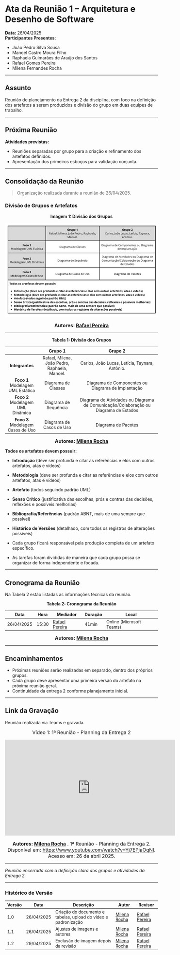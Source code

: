 # Ata da Reunião 1 – Arquitetura e Desenho de Software

**Data:** 26/04/2025  
**Participantes Presentes:**
- João Pedro Silva Sousa  
- Manoel Castro Moura Filho  
- Raphaela Guimarães de Araújo dos Santos  
- Rafael Gomes Pereira  
- Milena Fernandes Rocha  

---

## Assunto

Reunião de planejamento da Entrega 2 da disciplina, com foco na definição dos artefatos a serem produzidos e divisão do grupo em duas equipes de trabalho.

---

## Próxima Reunião

**Atividades previstas:**
- Reuniões separadas por grupo para a criação e refinamento dos artefatos definidos.  
- Apresentação dos primeiros esboços para validação conjunta.

---

## Consolidação da Reunião

> Organização realizada durante a reunião de 26/04/2025.

### Divisão de Grupos e Artefatos

<div style="text-align: center">

**Imagem 1: Divisão dos Grupos**

![Divisão do grupos](./assets/divisao.jpg)
<font size="3"><p style="text-align: center"><b>Autores: [Rafael Pereira](https://github.com/rafgpereira)</b></p></font>

</div>

---

<div style="text-align: center">

**Tabela 1: Divisão dos Grupos**


|                       | **Grupo 1** | **Grupo 2** |
|-----------------------|-------------|-------------|
| **Integrantes**       | Rafael, Milena, João Pedro, Raphaela, Manoel. | Carlos, João Lucas, Letícia, Taynara, Antônio. |
| **Foco 1**<br>Modelagem UML Estática | Diagrama de Classes | Diagrama de Componentes ou Diagrama de Implantação |
| **Foco 2**<br>Modelagem UML Dinâmica | Diagrama de Sequência | Diagrama de Atividades ou Diagrama de Comunicação/Colaboração ou Diagrama de Estados |
| **Foco 3**<br>Modelagem Casos de Uso | Diagrama de Casos de Uso | Diagrama de Pacotes |

<font size="3"><p style="text-align: center"><b>Autores: [Milena Rocha](https://github.com/MilenaFRocha)</b></p></font>

</div>

**Todos os artefatos devem possuir:**

- **Introdução** (deve ser profunda e citar as referências e elos com outros artefatos, atas e vídeos)
- **Metodologia** (deve ser profunda e citar as referências e elos com outros artefatos, atas e vídeos)
- **Artefato** (todos seguindo padrão UML)
- **Senso Crítico** (justificativa das escolhas, prós e contras das decisões, reflexões e possíveis melhorias)
- **Bibliografia/Referências** (padrão ABNT, mais de uma sempre que possível)
- **Histórico de Versões** (detalhado, com todos os registros de alterações possíveis)

- Cada grupo ficará responsável pela produção completa de um artefato específico.
- As tarefas foram divididas de maneira que cada grupo possa se organizar de forma independente e focada.

---

## Cronograma da Reunião

Na Tabela 2 estão listadas as informações técnicas da reunião.

<div align="center">

**Tabela 2: Cronograma da Reunião**

| Data       | Hora  | Mediador              | Duração | Local                  |
|------------|-------|------------------------|---------|------------------------|
| 26/04/2025 | 15:30 | [Rafael Pereira](https://github.com/rafgpereira) | 41min    | Online (Microsoft Teams) |

<font size="3"><p style="text-align: center"><b>Autores: [Milena Rocha](https://github.com/MilenaFRocha)</b></p></font>

</div>

---

## Encaminhamentos
- Próximas reuniões serão realizadas em separado, dentro dos próprios grupos.  
- Cada grupo deve apresentar uma primeira versão do artefato na próxima reunião geral.  
- Continuidade da entrega 2 conforme planejamento inicial.

---

## Link da Gravação

Reunião realizada via Teams e gravada. 

<div style="text-align: center">

<font size="3"><p style="text-align: center">Vídeo 1: 1ª Reunião - Planning da Entrega 2</p></font>
<iframe width="560" height="315" src="https://www.youtube.com/embed/Yj7EPjaOqNI?si=FXz1bI_4F4TF_H7w" title="YouTube video player" frameborder="0" allow="accelerometer; autoplay; clipboard-write; encrypted-media; gyroscope; picture-in-picture; web-share" referrerpolicy="strict-origin-when-cross-origin" allowfullscreen></iframe>

<font size="3"><p style="text-align: center"><b>Autores: [Milena Rocha](https://github.com/MilenaFRocha)</b> . 1ª Reunião - Planning da Entrega 2. Disponível em: <a href="https://www.youtube.com/watch?v=Yj7EPjaOqNI">https://www.youtube.com/watch?v=Yj7EPjaOqNI</a>. Acesso em: 26 de abril 2025.</p></font>

</div>

---

_Reunião encerrada com a definição clara dos grupos e atividades da Entrega 2._

---

### Histórico de Versão

| Versão | Data       | Descrição                                      | Autor               | Revisor            |
|--------|------------|------------------------------------------------|---------------------|--------------------|
| 1.0    | 26/04/2025 | Criação do documento e tabelas, upload do vídeo e padronização | [Milena Rocha](https://github.com/milenafrocha)          | [Rafael Pereira](https://github.com/rafgpereira)  |
| 1.1    | 26/04/2025 | Ajustes de imagens e autores | [Milena Rocha](https://github.com/milenafrocha)          | [Rafael Pereira](https://github.com/rafgpereira)  |
| 1.2    | 29/04/2025 | Exclusão de imagem depois da revisão | [Milena Rocha](https://github.com/milenafrocha)          | [Rafael Pereira](https://github.com/rafgpereira)  |

